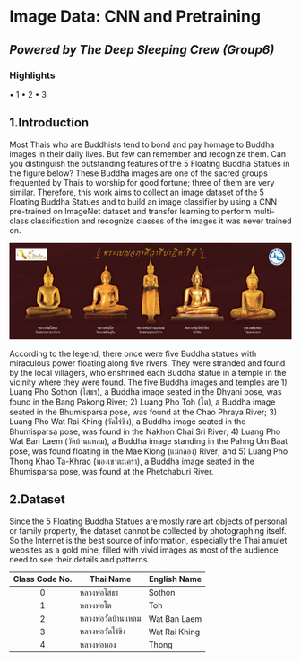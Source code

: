 # Image Data: CNN and Pretraining
## _Powered by The Deep Sleeping Crew (Group6)_

### Highlights
•	1
•	2
•	3
 
## 1.Introduction
Most Thais who are Buddhists tend to bond and pay homage to Buddha images in their daily lives. But few can remember and recognize them. Can you distinguish the outstanding features of the 5 Floating Buddha Statues in the figure below? These Buddha images are one of the sacred groups frequented by Thais to worship for good fortune; three of them are very similar. Therefore, this work aims to collect an image dataset of the 5 Floating Buddha Statues and to build an image classifier by using a CNN pre-trained on ImageNet dataset and transfer learning to perform multi-class classification and recognize classes of the images it was never trained on.

<img src="https://github.com/robinoud/BADS7604_HW4_Transfer_Learning/blob/d9161d1181fe12d2ba2763718c3d16c7a12a6d4c/5%20Floating%20Buddha%20Statues.jpeg" style="width:600px;"/>

According to the legend, there once were five Buddha statues with miraculous power floating along five rivers. They were stranded and found by the local villagers, who enshrined each Buddha statue in a temple in the vicinity where they were found. 
The five Buddha images and temples are 1) Luang Pho Sothon (โสธร), a Buddha image seated in the Dhyani pose, was found in the Bang Pakong River; 2) Luang Pho Toh (โต), a Buddha image seated in the Bhumisparsa pose, was found at the Chao Phraya River; 3) Luang Pho Wat Rai Khing (วัดไร่ขิง), a Buddha image seated in the Bhumisparsa pose, was found in the Nakhon Chai Sri River; 4) Luang Pho Wat Ban Laem (วัดบ้านแหลม), a Buddha image standing in the Pahng Um Baat pose, was found floating in the Mae Klong (แม่กลอง) River; and 5) Luang Pho Thong Khao Ta-Khrao (ทองเขาตะเครา), a Buddha image seated in the Bhumisparsa pose, was found at the Phetchaburi River.


## 2.Dataset
Since the 5 Floating Buddha Statues are mostly rare art objects of personal or family property, the dataset cannot be collected by photographing itself. So the Internet is the best source of information, especially the Thai amulet websites as a gold mine, filled with vivid images as most of the audience need to see their details and patterns.

| Class Code No.| Thai Name | English Name |
| :------: | ------ | ------ | 
| 0 | หลวงพ่อโสธร | Sothon |
| 1 | หลวงพ่อโต | Toh | 
| 2 | หลวงพ่อวัดบ้านแหลม| Wat Ban Laem | 
| 3 | หลวงพ่อวัดไร่ขิง | Wat Rai Khing | 
| 4 | หลวงพ่อทอง| Thong | 

